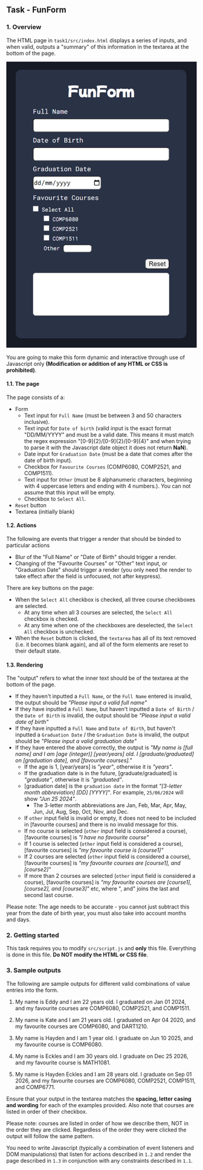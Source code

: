## Task - FunForm

### 1. Overview

The HTML page in `task1/src/index.html` displays a series of inputs, and when valid, outputs a "summary" of this information in the textarea at the bottom of the page.

![](./task1/page.PNG)

You are going to make this form dynamic and interactive through use of Javascript only **(Modification or addition of any HTML or CSS is prohibited)**.

#### 1.1. The page

The page consists of a:

- Form
  - Text input for `Full Name` (must be between 3 and 50 characters inclusive).
  - Text input for `Date of birth` (valid input is the exact format "DD/MM/YYYY" and must be a valid date. This means it must match the regex expression "[0-9]{2}/[0-9]{2}/[0-9]{4}" and when trying to parse it with the Javascript date object it does not return **NaN**).
  - Date input for `Graduation Date` (must be a date that comes after the date of birth input).
  - Checkbox for `Favourite Courses` (COMP6080, COMP2521, and COMP1511).
  - Text input for `Other` (must be 8 alphanumeric characters, beginning with 4 uppercase letters and ending with 4 numbers.). You can not assume that this input will be empty.
  - Checkbox to `Select All`.
- `Reset` button
- Textarea (initially blank)

#### 1.2. Actions

The following are events that trigger a render that should be binded to particular actions

- Blur of the "Full Name" or "Date of Birth" should trigger a render.
- Changing of the "Favourite Courses" or "Other" text input, or "Graduation Date" should trigger a render (you only need the render to take effect after the field is unfocused, not after keypress).

There are key buttons on the page:

- When the `Select All` checkbox is checked, all three course checkboxes are selected.
  - At any time when all 3 courses are selected, the `Select All` checkbox is checked.
  - At any time when one of the checkboxes are deselected, the `Select All` checkbox is unchecked.
- When the `Reset` button is clicked, the `textarea` has all of its text removed (i.e. it becomes blank again), and all of the form elements are reset to their default state.

#### 1.3. Rendering

The "output" refers to what the inner text should be of the textarea at the bottom of the page.

- If they haven't inputted a `Full Name`, or the `Full Name` entered is invalid, the output should be _"Please input a valid full name"_
- If they have inputted a `Full Name`, but haven't inputted a `Date of Birth` / the `Date of Birth` is invalid, the output should be _"Please input a valid date of birth"_
- If they have inputted a `Full Name` and `Date of Birth`, but haven't inputted a `Graduation Date` / the `Graduation Date` is invalid, the output should be _"Please input a valid graduation date"_
- If they have entered the above correctly, the output is _"My name is [full name] and I am [age (integer)] [year/years] old. I [graduate/graduated] on [graduation date], and [favourite courses]."_
  - If the age is 1, [year/years] is _"year"_, otherwise it is _"years"_.
  - If the graduation date is in the future, [graduate/graduated] is _"graduate"_, otherwise it is _"graduated"_.
  - [graduation date] is the `graduation date` in the format _"[3-letter month abbreviation] [DD] [YYYY]"_. For example, `25/06/2024` will show _"Jun 25 2024"_.
    - The 3-letter month abbreviations are Jan, Feb, Mar, Apr, May, Jun, Jul, Aug, Sep, Oct, Nov, and Dec.
  - If `other` input field is invalid or empty, it does not need to be included in [favourite courses] and there is no invalid message for this.
  - If no course is selected (`other` input field is considered a course), [favourite courses] is _"I have no favourite course"_
  - If 1 course is selected (`other` input field is considered a course), [favourite courses] is _"my favourite course is [course1]"_
  - If 2 courses are selected (`other` input field is considered a course), [favourite courses] is _"my favourite courses are [course1], and [course2]"_
  - If more than 2 courses are selected (`other` input field is considered a course), [favourite courses] is _"my favourite courses are [course1], [course2], and [course3]"_ etc, where ", and" joins the last and second last course.

Please note: The age needs to be accurate - you cannot just subtract this year from the date of birth year, you must also take into account months and days.

### 2. Getting started

This task requires you to modify `src/script.js` and **only** this file. Everything is done in this file. **Do NOT modify the HTML or CSS file**.

### 3. Sample outputs

The following are sample outputs for different valid combinations of value entries into the form.

1. My name is Eddy and I am 22 years old. I graduated on Jan 01 2024, and my favourite courses are COMP6080, COMP2521, and COMP1511.

2. My name is Kate and I am 21 years old. I graduated on Apr 04 2020, and my favourite courses are COMP6080, and DART1210.

3. My name is Hayden and I am 1 year old. I graduate on Jun 10 2025, and my favourite course is COMP6080.

4. My name is Eckles and I am 30 years old. I graduate on Dec 25 2026, and my favourite course is MATH1081.

5. My name is Hayden Eckles and I am 28 years old. I graduate on Sep 01 2026, and my favourite courses are COMP6080, COMP2521, COMP1511, and COMP6771.

Ensure that your output in the textarea matches the **spacing, letter casing and wording** for each of the examples provided. Also note that courses are listed in order of their checkbox.

Please note: courses are listed in order of how we describe them, NOT in the order they are clicked. Regardless of the order they were clicked the output will follow the same pattern.

You need to write Javascript (typically a combination of event listeners and DOM manipulations) that listen for actions described in `1.2` and render the page described in `1.3` in conjunction with any constraints described in `1.1`.
